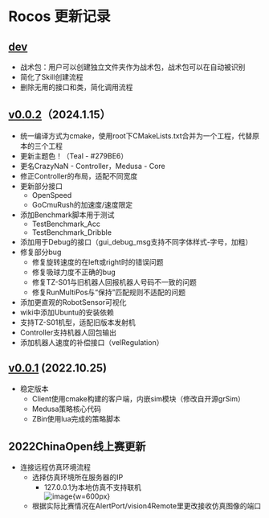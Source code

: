 # Rocos 更新记录

## [**dev**](https://github.com/Robocup-ssl-China/rocos/tree/dev)
  * 战术包：用户可以创建独立文件夹作为战术包，战术包可以在自动被识别
  * 简化了Skill创建流程
  * 删除无用的接口和类，简化调用流程
## [**v0.0.2**](https://github.com/Robocup-ssl-China/rocos/releases/tag/v0.0.2)（2024.1.15）
  * 统一编译方式为cmake，使用root下CMakeLists.txt合并为一个工程，代替原本的三个工程
  * 更新主题色！（Teal - #279BE6）
  * 更名CrazyNaN - Controller，Medusa - Core
  * 修正Controller的布局，适配不同宽度
  * 更新部分接口
    * OpenSpeed
    * GoCmuRush的加速度/速度限定
  * 添加Benchmark脚本用于测试
    * TestBenchmark_Acc
    * TestBenchmark_Dribble
  * 添加用于Debug的接口（gui_debug_msg支持不同字体样式-字号，加粗）
  * 修复部分bug
    * 修复旋转速度的在left或right时的错误问题
    * 修复吸球力度不正确的bug
    * 修复TZ-S01与旧机器人回报机器人号码不一致的问题
    * 修复RunMultiPos与“保持”匹配规则不适配的问题
  * 添加更直观的RobotSensor可视化
  * wiki中添加Ubuntu的安装依赖
  * 支持TZ-S01机型，适配旧版本发射机
  * Controller支持机器人回包输出
  * 添加机器人速度的补偿接口（velRegulation）
## [**v0.0.1**](https://github.com/Robocup-ssl-China/rocos/releases/tag/v0.0.1) (2022.10.25)
  * 稳定版本
    * Client使用cmake构建的客户端，内嵌sim模块（修改自开源grSim）
    * Medusa策略核心代码
    * ZBin使用lua完成的策略脚本

## 2022ChinaOpen线上赛更新
- 连接远程仿真环境流程
  - 选择仿真环境所在服务器的IP
    - 127.0.0.1为本地仿真不支持联机 \
    ![image](../../img/chinaopen2022.jpg){w=600px}
  - 根据实际比赛情况在AlertPort/vision4Remote里更改接收仿真图像的端口